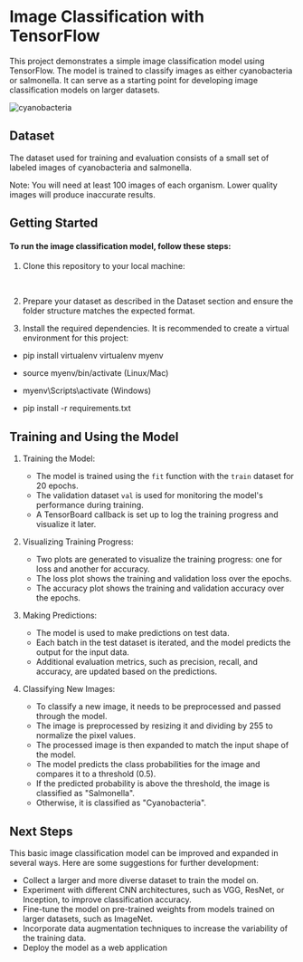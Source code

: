 
# Image Classification with TensorFlow

This project demonstrates a simple image classification model using TensorFlow. The model is trained to classify images as either cyanobacteria or salmonella. It can serve as a starting point for developing image classification models on larger datasets.

![cyanobacteria](https://cdn.myportfolio.com/4bebed9a-4022-46fc-83ca-66924fac1685/bee279e3-5d75-4935-84b9-8b1aca8c4d42_rw_1920.png?h=375a6b6f54e99c31987899389963f9d1)

## Dataset

The dataset used for training and evaluation consists of a small set of labeled images of cyanobacteria and salmonella.

Note: You will need at least 100 images of each organism. Lower quality images will produce inaccurate results. 

## Getting Started

#### To run the image classification model, follow these steps:

1. Clone this repository to your local machine:
<br>


2. Prepare your dataset as described in the Dataset section and ensure the folder structure matches the expected format.

3. Install the required dependencies. It is recommended to create a virtual environment for this project:
- pip install virtualenv
virtualenv myenv

- source myenv/bin/activate (Linux/Mac)
- myenv\Scripts\activate (Windows)
- pip install -r requirements.txt


## Training and Using the Model


1. Training the Model:

    - The model is trained using the `fit` function with the `train` dataset for 20 epochs.
    - The validation dataset `val` is used for monitoring the model's performance during training.
    - A TensorBoard callback is set up to log the training progress and visualize it later.

2. Visualizing Training Progress:

    - Two plots are generated to visualize the training progress: one for loss and another for accuracy.
    - The loss plot shows the training and validation loss over the epochs.
    - The accuracy plot shows the training and validation accuracy over the epochs.

3. Making Predictions:

    - The model is used to make predictions on test data.
    - Each batch in the test dataset is iterated, and the model predicts the output for the input data.
    - Additional evaluation metrics, such as precision, recall, and accuracy, are updated based on the predictions.

4. Classifying New Images:

    - To classify a new image, it needs to be preprocessed and passed through the model.
    - The image is preprocessed by resizing it and dividing by 255 to normalize the pixel values.
    - The processed image is then expanded to match the input shape of the model.
    - The model predicts the class probabilities for the image and compares it to a threshold (0.5).
    - If the predicted probability is above the threshold, the image is classified as "Salmonella".
    - Otherwise, it is classified as "Cyanobacteria".

## Next Steps

This basic image classification model can be improved and expanded in several ways. Here are some suggestions for further development:

- Collect a larger and more diverse dataset to train the model on.
- Experiment with different CNN architectures, such as VGG, ResNet, or Inception, to improve classification accuracy.
- Fine-tune the model on pre-trained weights from models trained on larger datasets, such as ImageNet.
- Incorporate data augmentation techniques to increase the variability of the training data.
- Deploy the model as a web application



